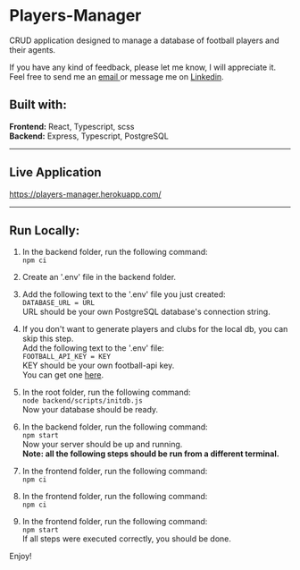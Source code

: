 # Players-Manager

CRUD application designed to manage a database of football players and their agents.

If you have any kind of feedback, please let me know, I will appreciate it.  
Feel free to send me an
<a href="https://mail.google.com/mail/u/0/?view=cm&fs=1&tf=1&to=yuvr99@email.com" target="_blank"> email </a>
or message me on
<a href="https://www.linkedin.com/in/yuval-ron1/" target="_blank">Linkedin</a>.

## Built with:

<b>Frontend:</b> React, Typescript, scss  
<b>Backend:</b> Express, Typescript, PostgreSQL

---

## Live Application

https://players-manager.herokuapp.com/

---

## Run Locally:

1. In the backend folder, run the following command:  
   `npm ci`
2. Create an '.env' file in the backend folder.
3. Add the following text to the '.env' file you just created:  
   `DATABASE_URL = URL`  
   URL should be your own PostgreSQL database's connection string.

4. If you don't want to generate players and clubs for the local db, you can skip this step.  
   Add the following text to the '.env' file:  
    `FOOTBALL_API_KEY = KEY`  
   KEY should be your own football-api key.  
    You can get one <a href="http://dashboard.api-football.com">here</a>.

5. In the root folder, run the following command:  
   `node backend/scripts/initdb.js`  
   Now your database should be ready.

6. In the backend folder, run the following command:  
   `npm start`  
   Now your server should be up and running.  
   <b>Note: all the following steps should be run from a different terminal.</b>

7. In the frontend folder, run the following command:  
   `npm ci`

8. In the frontend folder, run the following command:  
   `npm ci`

9. In the frontend folder, run the following command:  
   `npm start`  
   If all steps were executed correctly, you should be done.

Enjoy!
